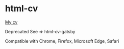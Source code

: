 # html-cv

[My cv](https://eponae.fr)

Deprecated
See => html-cv-gatsby

Compatible with Chrome, Firefox, Microsoft Edge, Safari

